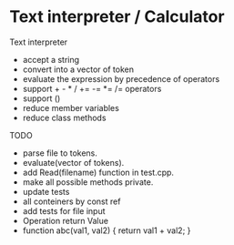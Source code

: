 # Text interpreter / Calculator
Text interpreter
- accept a string
- convert into a vector of token
- evaluate the expression by precedence of operators
- support + - * / += -= \*= /= operators
- support ()
- reduce member variables
- reduce class methods

TODO
- parse file to tokens.
- evaluate(vector of tokens).
- add Read(filename) function in test.cpp.
- make all possible methods private.
- update tests
- all conteiners by const ref
- add tests for file input
- Operation return Value
- function abc(val1, val2) {
       return val1 + val2;
   }
   

